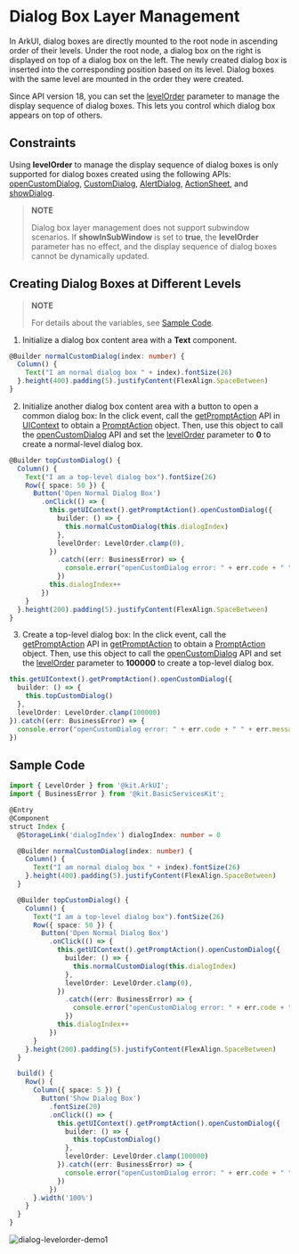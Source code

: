 # Dialog Box Layer Management
In ArkUI, dialog boxes are directly mounted to the root node in ascending order of their levels. Under the root node, a dialog box on the right is displayed on top of a dialog box on the left. The newly created dialog box is inserted into the corresponding position based on its level. Dialog boxes with the same level are mounted in the order they were created.

Since API version 18, you can set the [levelOrder](../reference/apis-arkui/js-apis-promptAction.md#basedialogoptions11) parameter to manage the display sequence of dialog boxes. This lets you control which dialog box appears on top of others.

## Constraints

Using **levelOrder** to manage the display sequence of dialog boxes is only supported for dialog boxes created using the following APIs: [openCustomDialog](arkts-uicontext-custom-dialog.md), [CustomDialog](arkts-common-components-custom-dialog.md), [AlertDialog](arkts-fixes-style-dialog.md#alert-dialog-box-alertdialog), [ActionSheet](arkts-fixes-style-dialog.md#action-sheet-actionsheet), and [showDialog](arkts-fixes-style-dialog.md#common-dialog-box-showdialog).

> **NOTE**
> 
> Dialog box layer management does not support subwindow scenarios. If **showInSubWindow** is set to **true**, the **levelOrder** parameter has no effect, and the display sequence of dialog boxes cannot be dynamically updated.

## Creating Dialog Boxes at Different Levels

> **NOTE**
> 
> For details about the variables, see [Sample Code](#sample-code).

1. Initialize a dialog box content area with a **Text** component.

```ts
@Builder normalCustomDialog(index: number) {
  Column() {
    Text("I am normal dialog box " + index).fontSize(26)
  }.height(400).padding(5).justifyContent(FlexAlign.SpaceBetween)
}
```

2. Initialize another dialog box content area with a button to open a common dialog box: In the click event, call the [getPromptAction](../reference/apis-arkui/arkts-apis-uicontext-uicontext.md#getpromptaction) API in [UIContext](../reference/apis-arkui/arkts-apis-uicontext-uicontext.md) to obtain a [PromptAction](../reference/apis-arkui/arkts-apis-uicontext-promptaction.md) object. Then, use this object to call the [openCustomDialog](../reference/apis-arkui/arkts-apis-uicontext-promptaction.md#opencustomdialog12) API and set the [levelOrder](../reference/apis-arkui/js-apis-promptAction.md#basedialogoptions11) parameter to **0** to create a normal-level dialog box.

```ts
@Builder topCustomDialog() {
  Column() {
    Text("I am a top-level dialog box").fontSize(26)
    Row({ space: 50 }) {
      Button('Open Normal Dialog Box')
        .onClick(() => {
          this.getUIContext().getPromptAction().openCustomDialog({
            builder: () => {
              this.normalCustomDialog(this.dialogIndex)
            },
            levelOrder: LevelOrder.clamp(0),
          })
            .catch((err: BusinessError) => {
              console.error("openCustomDialog error: " + err.code + " " + err.message)
            })
          this.dialogIndex++
        })
    }
  }.height(200).padding(5).justifyContent(FlexAlign.SpaceBetween)
}
```

3. Create a top-level dialog box: In the click event, call the [getPromptAction](../reference/apis-arkui/arkts-apis-uicontext-uicontext.md#getpromptaction) API in [getPromptAction](../reference/apis-arkui/arkts-apis-uicontext-uicontext.md#getpromptaction) to obtain a [PromptAction](../reference/apis-arkui/arkts-apis-uicontext-promptaction.md) object. Then, use this object to call the [openCustomDialog](../reference/apis-arkui/arkts-apis-uicontext-promptaction.md#opencustomdialog12) API and set the [levelOrder](../reference/apis-arkui/js-apis-promptAction.md#basedialogoptions11) parameter to **100000** to create a top-level dialog box.

```ts
this.getUIContext().getPromptAction().openCustomDialog({
  builder: () => {
    this.topCustomDialog()
  },
  levelOrder: LevelOrder.clamp(100000)
}).catch((err: BusinessError) => {
  console.error("openCustomDialog error: " + err.code + " " + err.message)
})
```

## Sample Code
```ts
import { LevelOrder } from '@kit.ArkUI';
import { BusinessError } from '@kit.BasicServicesKit';

@Entry
@Component
struct Index {
  @StorageLink('dialogIndex') dialogIndex: number = 0

  @Builder normalCustomDialog(index: number) {
    Column() {
      Text("I am normal dialog box " + index).fontSize(26)
    }.height(400).padding(5).justifyContent(FlexAlign.SpaceBetween)
  }

  @Builder topCustomDialog() {
    Column() {
      Text("I am a top-level dialog box").fontSize(26)
      Row({ space: 50 }) {
        Button('Open Normal Dialog Box')
          .onClick(() => {
            this.getUIContext().getPromptAction().openCustomDialog({
              builder: () => {
                this.normalCustomDialog(this.dialogIndex)
              },
              levelOrder: LevelOrder.clamp(0),
            })
              .catch((err: BusinessError) => {
                console.error("openCustomDialog error: " + err.code + " " + err.message)
              })
            this.dialogIndex++
          })
      }
    }.height(200).padding(5).justifyContent(FlexAlign.SpaceBetween)
  }

  build() {
    Row() {
      Column({ space: 5 }) {
        Button('Show Dialog Box')
          .fontSize(20)
          .onClick(() => {
            this.getUIContext().getPromptAction().openCustomDialog({
              builder: () => {
                this.topCustomDialog()
              },
              levelOrder: LevelOrder.clamp(100000)
            }).catch((err: BusinessError) => {
              console.error("openCustomDialog error: " + err.code + " " + err.message)
            })
          })
      }.width('100%')
    }
  }
}
```
![dialog-levelorder-demo1](figures/dialog-levelorder-demo1.gif)
